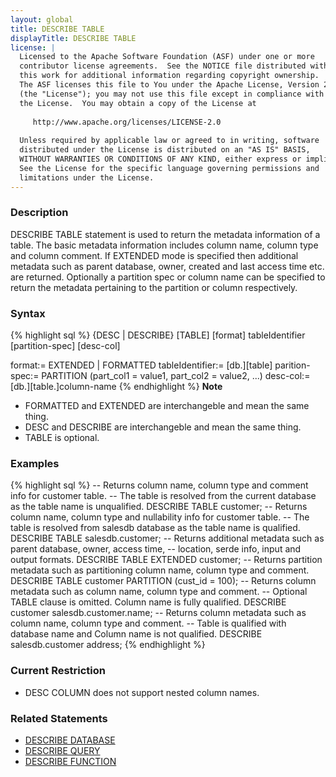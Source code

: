 ```yaml
---
layout: global
title: DESCRIBE TABLE
displayTitle: DESCRIBE TABLE
license: |
  Licensed to the Apache Software Foundation (ASF) under one or more
  contributor license agreements.  See the NOTICE file distributed with
  this work for additional information regarding copyright ownership.
  The ASF licenses this file to You under the Apache License, Version 2.0
  (the "License"); you may not use this file except in compliance with
  the License.  You may obtain a copy of the License at
 
     http://www.apache.org/licenses/LICENSE-2.0
 
  Unless required by applicable law or agreed to in writing, software
  distributed under the License is distributed on an "AS IS" BASIS,
  WITHOUT WARRANTIES OR CONDITIONS OF ANY KIND, either express or implied.
  See the License for the specific language governing permissions and
  limitations under the License.
---
```

### Description
DESCRIBE TABLE statement is used to return the metadata information of a
table. The basic metadata information includes column name, column type
and column comment. If EXTENDED mode is specified then additional
metadata such as parent database, owner, created and last access time etc.
are returned. Optionally a partition spec or column name can be specified
to return the metadata pertaining to the partition or column respectively.

### Syntax
{% highlight sql %}
{DESC | DESCRIBE} [TABLE] [format] tableIdentifier [partition-spec] [desc-col]

format:= EXTENDED | FORMATTED
tableIdentifier:= [db.][table]
parition-spec:= PARTITION (part_col1 = value1, part_col2 = value2, ...) 
desc-col:= [db.][table.]column-name
{% endhighlight %}
**Note**<br>
* FORMATTED and EXTENDED are interchangeble and mean the same thing.
* DESC and DESCRIBE are interchangeble and mean the same thing.
* TABLE is optional.

### Examples
{% highlight sql %}
-- Returns column name, column type and comment info for customer table.
-- The table is resolved from the current database as the table name is unqualified.
DESCRIBE TABLE customer;
-- Returns column name, column type and nullability info for customer table.
-- The table is resolved from salesdb database  as the table name is qualified.
DESCRIBE TABLE salesdb.customer;
-- Returns additional metadata such as parent database, owner, access time, 
-- location, serde info, input and output formats.
DESCRIBE TABLE EXTENDED customer;
-- Returns partition metadata such as partitioning column name, column type and comment.
DESCRIBE TABLE customer PARTITION (cust_id = 100);
-- Returns column metadata such as column name, column type and comment. 
-- Optional TABLE clause is omitted. Column name is fully qualified.
DESCRIBE customer salesdb.customer.name;
-- Returns column metadata such as column name, column type and comment. 
-- Table is qualified with database name and Column name is not qualified.
DESCRIBE salesdb.customer address;
{% endhighlight %}

### Current Restriction
* DESC COLUMN does not support nested column names.

### Related Statements
- [DESCRIBE DATABASE](sql-ref-syntax-aux-describe-database.html)
- [DESCRIBE QUERY](sql-ref-syntax-aux-describe-query.html)
- [DESCRIBE FUNCTION](sql-ref-syntax-aux-describe-function.html)
